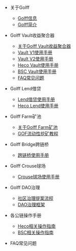 
* 关于Golff
	* [Golff信息](zh-cn/README)
	* [Golff简介](zh-cn/introduction)

* Golff Vault收益聚合器
	* [关于Golff Vault收益聚合器](zh-cn/aboutVault)
	* [Vault V1使用手册](zh-cn/VaultV1)
	* [Vault V2使用手册](zh-cn/VaultV2)
	* [Heco Vault使用手册](zh-cn/HecoVault)
	* [BSC Vault使用手册](zh-cn/BSCVault)	
	* [FAQ常见问题](zh-cn/VaultFAQ)

* Golff Lend借贷
	* [Lend借贷使用手册](zh-cn/LendV1)
	* [Heco Lend使用手册](zh-cn/HecoLend)

* Golff Farm矿池
	* [关于Golff Farm矿池](zh-cn/aboutFarm)
	* [GOF流动性挖矿教程](zh-cn/GOFFarm)

* Golff Bridge跨链桥
	* [跨链桥使用手册](zh-cn/GolffBridge)
	
* Golff Crouse球场
	* [Crouse球场使用手册](zh-cn/Course1)

* Golff DAO治理
	* [社区治理提案流程](zh-cn/Vote)
	* [DAO治理框架](zh-cn/GDAO)

* 各公链操作手册
	* [Heco相关操作指南](zh-cn/Heco)
	* [BSC相关操作指南](zh-cn/BSC)	

* FAQ常见问题
